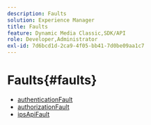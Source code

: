 ```yaml
---
description: Faults
solution: Experience Manager
title: Faults
feature: Dynamic Media Classic,SDK/API
role: Developer,Administrator
exl-id: 7d6bcd1d-2ca9-4f05-bb41-7d0be09aa1c7
---
```

# Faults{#faults}

* [authenticationFault](r-authentication-fault.md)
* [authorizationFault](r-authorization-fault.md)
* [ipsApiFault](r-ips-api-fault.md)
